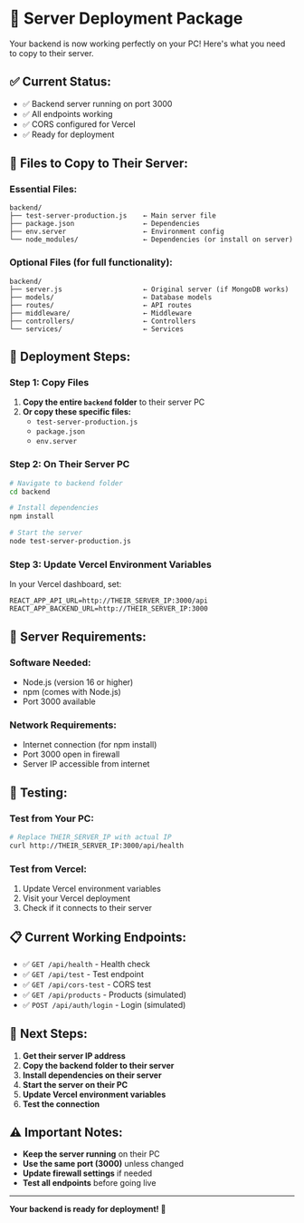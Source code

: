 # 🚀 Server Deployment Package

Your backend is now working perfectly on your PC! Here's what you need to copy to their server.

## ✅ **Current Status:**
- ✅ Backend server running on port 3000
- ✅ All endpoints working
- ✅ CORS configured for Vercel
- ✅ Ready for deployment

## 📁 **Files to Copy to Their Server:**

### **Essential Files:**
```
backend/
├── test-server-production.js    ← Main server file
├── package.json                 ← Dependencies
├── env.server                   ← Environment config
└── node_modules/                ← Dependencies (or install on server)
```

### **Optional Files (for full functionality):**
```
backend/
├── server.js                    ← Original server (if MongoDB works)
├── models/                      ← Database models
├── routes/                      ← API routes
├── middleware/                  ← Middleware
├── controllers/                 ← Controllers
└── services/                    ← Services
```

## 🚀 **Deployment Steps:**

### **Step 1: Copy Files**
1. **Copy the entire `backend` folder** to their server PC
2. **Or copy these specific files:**
   - `test-server-production.js`
   - `package.json`
   - `env.server`

### **Step 2: On Their Server PC**
```bash
# Navigate to backend folder
cd backend

# Install dependencies
npm install

# Start the server
node test-server-production.js
```

### **Step 3: Update Vercel Environment Variables**
In your Vercel dashboard, set:
```
REACT_APP_API_URL=http://THEIR_SERVER_IP:3000/api
REACT_APP_BACKEND_URL=http://THEIR_SERVER_IP:3000
```

## 🔧 **Server Requirements:**

### **Software Needed:**
- Node.js (version 16 or higher)
- npm (comes with Node.js)
- Port 3000 available

### **Network Requirements:**
- Internet connection (for npm install)
- Port 3000 open in firewall
- Server IP accessible from internet

## 🧪 **Testing:**

### **Test from Your PC:**
```bash
# Replace THEIR_SERVER_IP with actual IP
curl http://THEIR_SERVER_IP:3000/api/health
```

### **Test from Vercel:**
1. Update Vercel environment variables
2. Visit your Vercel deployment
3. Check if it connects to their server

## 📋 **Current Working Endpoints:**

- ✅ `GET /api/health` - Health check
- ✅ `GET /api/test` - Test endpoint
- ✅ `GET /api/cors-test` - CORS test
- ✅ `GET /api/products` - Products (simulated)
- ✅ `POST /api/auth/login` - Login (simulated)

## 🔄 **Next Steps:**

1. **Get their server IP address**
2. **Copy the backend folder to their server**
3. **Install dependencies on their server**
4. **Start the server on their PC**
5. **Update Vercel environment variables**
6. **Test the connection**

## ⚠️ **Important Notes:**

- **Keep the server running** on their PC
- **Use the same port (3000)** unless changed
- **Update firewall settings** if needed
- **Test all endpoints** before going live

---

**Your backend is ready for deployment! 🎉**
